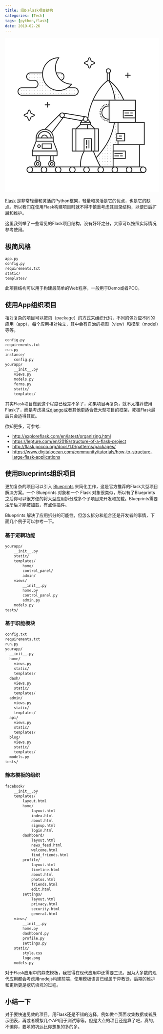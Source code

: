 ```yaml
---
title: 组织Flask项目结构
categories: [Tech]
tags: [python,flask]
date: 2019-02-26
---
```


![organizing](images/organizing.png)

[Flask](https://palletsprojects.com/p/flask/) 是非常轻量和灵活的Python框架，轻量和灵活是它的优点，也是它的缺点。所以我们在使用Flask构建项目时就不得不慎重考虑其目录结构，以便日后扩展和维护。

这里我列举了一些常见的Flask项目结构，没有好坏之分，大家可以按照实际情况参考使用。

## 极简风格

```
app.py
config.py
requirements.txt
static/
templates/
```

此项目结构可以用于构建最简单的Web程序，一般用于Demo或者POC。

## 使用App组织项目

相对复杂的项目可以按包（package）的方式来组织代码，不同的包对应不同的应用（app），每个应用相对独立，其中会有自治的视图（view）和模型（model）等等。

```
config.py
requirements.txt
run.py
instance/
    config.py
yourapp/
    __init__.py
    views.py
    models.py
    forms.py
    static/
    templates/
```

其实Flask项目做到这个程度已经差不多了，如果项目再复杂，就不太推荐使用Flask了，而是考虑换成[django](https://www.djangoproject.com/)或者其他更适合做大型项目的框架，死磕Flask最后只会适得其反。

欲知更多，可参考:

- http://exploreflask.com/en/latest/organizing.html
- https://lepture.com/en/2018/structure-of-a-flask-project
- http://flask.pocoo.org/docs/1.0/patterns/packages/
- https://www.digitalocean.com/community/tutorials/how-to-structure-large-flask-applications

## 使用Blueprints组织项目

更加复杂的项目可以引入 [Blueprints](http://docs.jinkan.org/docs/flask/blueprints.html) 来简化工作，这是官方推荐的Flask大型项目解决方案。一个 Blueprints 对象和一个 Flask 对象很类似，所以有了Blueprints 之后你可以很方便的将大型应用拆分成多个子项目来开发和加载。Blueprints需要注册后才能被加载，有点像插件。

Blueprints 解决了应用拆分的可能性，但怎么拆分和组合还是开发者的事情，下面几个例子可以参考一下。

### 基于逻辑功能

```
yourapp/
    __init__.py
    static/
    templates/
        home/
        control_panel/
        admin/
    views/
        __init__.py
        home.py
        control_panel.py
        admin.py
    models.py
tests/
```

### 基于职能模块

```
config.txt
requirements.txt
run.py
yourapp/
  __init__.py
  home/
    views.py
    static/
    templates/
  dash/
    views.py
    static/
    templates/
  admin/
    views.py
    static/
    templates/
  api/
    views.py
    static/
    templates/
  blog/
    views.py
    static/
    templates/
  models.py
tests/
```

### 静态模板的组织

```
facebook/
    __init__.py
    templates/
        layout.html
        home/
            layout.html
            index.html
            about.html
            signup.html
            login.html
        dashboard/
            layout.html
            news_feed.html
            welcome.html
            find_friends.html
        profile/
            layout.html
            timeline.html
            about.html
            photos.html
            friends.html
            edit.html
        settings/
            layout.html
            privacy.html
            security.html
            general.html
    views/
        __init__.py
        home.py
        dashboard.py
        profile.py
        settings.py
    static/
        style.css
        logo.png
    models.py
```

对于Flask应用中的静态模板，我觉得在现代应用中还需要三思。因为大多数的现代应用都会考虑用nodejs构建前端，使用模板语言已经属于异教徒，后期的维护和更新更是挖坑填坑的过程。



## 小结一下

对于要快速见效的项目，用Flask还是不错的选择，例如做个页面收集数据或者展示图表，再或者模拟几个API用于测试等等。但是大点的项目还是算了吧，真的，不骗你，要填的坑远比你想象的多的多。